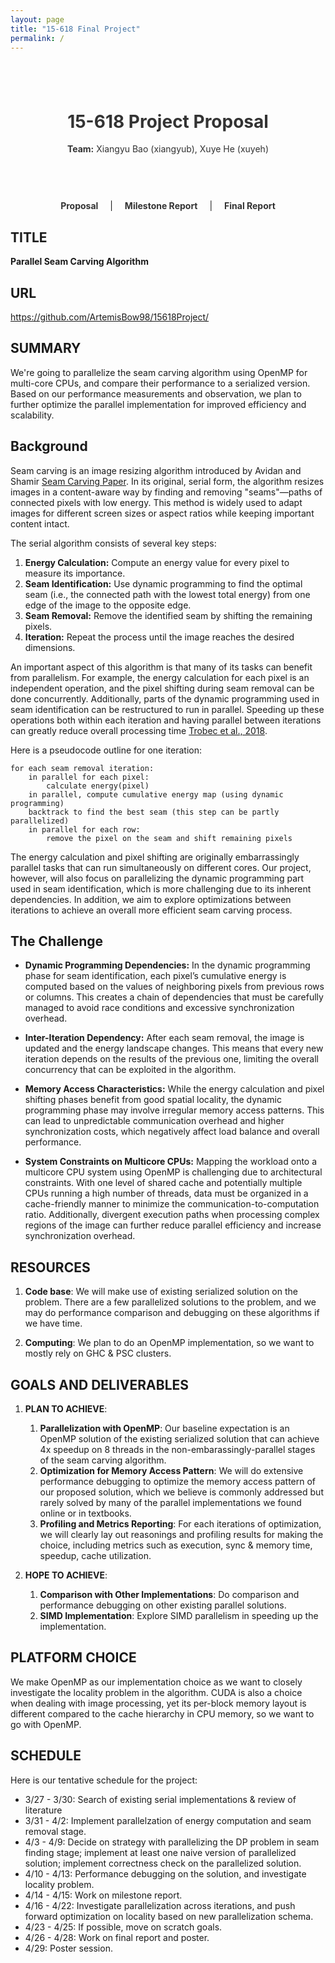 ```yaml
---
layout: page
title: "15-618 Final Project"
permalink: /
---
```


<!-- Inline CSS for styling the title and navigation -->
<style>
.header-title {
  padding: 40px 20px;
  text-align: center;
  color: #333;
}
nav {
  text-align: center;
  margin: 20px 0;
}
nav a {
  margin: 0 15px;
  text-decoration: none;
  font-weight: bold;
  color: #333;
}
nav a:hover {
  color: #007acc;
}
</style>

<!-- Title Section -->
<div class="header-title">
  <h1>15-618 Project Proposal</h1>
  <p><strong>Team:</strong> Xiangyu Bao (xiangyub), Xuye He (xuyeh)</p>
</div>

<!-- Navigation Links -->
<nav>
  <a href="/">Proposal</a> |
  <a href="/page1">Milestone Report</a> |
  <a href="/page2">Final Report</a>
</nav>

<!-- Main Content -->
## TITLE

**Parallel Seam Carving Algorithm**

## URL

<https://github.com/ArtemisBow98/15618Project/>

## SUMMARY

We're going to parallelize the seam carving algorithm using OpenMP for multi-core CPUs, and compare their performance to a serialized version. Based on our performance measurements and observation, we plan to further optimize the parallel implementation for improved efficiency and scalability.

## Background

Seam carving is an image resizing algorithm introduced by Avidan and Shamir [Seam Carving Paper](https://dl.acm.org/doi/pdf/10.1145/1275808.1276390). In its original, serial form, the algorithm resizes images in a content-aware way by finding and removing "seams"—paths of connected pixels with low energy. This method is widely used to adapt images for different screen sizes or aspect ratios while keeping important content intact.

The serial algorithm consists of several key steps:
1. **Energy Calculation:** Compute an energy value for every pixel to measure its importance.
2. **Seam Identification:** Use dynamic programming to find the optimal seam (i.e., the connected path with the lowest total energy) from one edge of the image to the opposite edge.
3. **Seam Removal:** Remove the identified seam by shifting the remaining pixels.
4. **Iteration:** Repeat the process until the image reaches the desired dimensions.

An important aspect of this algorithm is that many of its tasks can benefit from parallelism. For example, the energy calculation for each pixel is an independent operation, and the pixel shifting during seam removal can be done concurrently. Additionally, parts of the dynamic programming used in seam identification can be restructured to run in parallel. Speeding up these operations both within each iteration and having parallel between iterations can greatly reduce overall processing time [Trobec et al., 2018](https://doi.org/10.1007/978-3-319-98833-7).

Here is a pseudocode outline for one iteration:

~~~plaintext
for each seam removal iteration:
    in parallel for each pixel:
        calculate energy(pixel)
    in parallel, compute cumulative energy map (using dynamic programming)
    backtrack to find the best seam (this step can be partly parallelized)
    in parallel for each row:
        remove the pixel on the seam and shift remaining pixels
~~~

The energy calculation and pixel shifting are originally embarrassingly parallel tasks that can run simultaneously on different cores. Our project, however, will also focus on parallelizing the dynamic programming part used in seam identification, which is more challenging due to its inherent dependencies. In addition, we aim to explore optimizations between iterations to achieve an overall more efficient seam carving process.

## The Challenge

- **Dynamic Programming Dependencies:**
  In the dynamic programming phase for seam identification, each pixel’s cumulative energy is computed based on the values of neighboring pixels from previous rows or columns. This creates a chain of dependencies that must be carefully managed to avoid race conditions and excessive synchronization overhead.

- **Inter-Iteration Dependency:**
  After each seam removal, the image is updated and the energy landscape changes. This means that every new iteration depends on the results of the previous one, limiting the overall concurrency that can be exploited in the algorithm.

- **Memory Access Characteristics:**
  While the energy calculation and pixel shifting phases benefit from good spatial locality, the dynamic programming phase may involve irregular memory access patterns. This can lead to unpredictable communication overhead and higher synchronization costs, which negatively affect load balance and overall performance.

- **System Constraints on Multicore CPUs:**
  Mapping the workload onto a multicore CPU system using OpenMP is challenging due to architectural constraints. With one level of shared cache and potentially multiple CPUs running a high number of threads, data must be organized in a cache-friendly manner to minimize the communication-to-computation ratio. Additionally, divergent execution paths when processing complex regions of the image can further reduce parallel efficiency and increase synchronization overhead.

## RESOURCES

1. **Code base**: We will make use of existing serialized solution on the problem. There are a few parallelized solutions to the problem, and we may do performance comparison and debugging on these algorithms if we have time.

2. **Computing**: We plan to do an OpenMP implementation, so we want to mostly rely on GHC & PSC clusters.

## GOALS AND DELIVERABLES

1. **PLAN TO ACHIEVE**:
   1. **Parallelization with OpenMP**: Our baseline expectation is an OpenMP solution of the existing serialized solution that can achieve 4x speedup on 8 threads in the non-embarassingly-parallel stages of the seam carving algorithm.
   2. **Optimization for Memory Access Pattern**: We will do extensive performance debugging to optimize the memory access pattern of our proposed solution, which we believe is commonly addressed but rarely solved by many of the parallel implementations we found online or in textbooks.
   3. **Profiling and Metrics Reporting**: For each iterations of optimization, we will clearly lay out reasonings and profiling results for making the choice, including metrics such as execution, sync & memory time, speedup, cache utilization.

2. **HOPE TO ACHIEVE**:

   1. **Comparison with Other Implementations**: Do comparison and performance debugging on other existing parallel solutions.
   2. **SIMD Implementation**: Explore SIMD parallelism in speeding up the implementation.

## PLATFORM CHOICE

We make OpenMP as our implementation choice as we want to closely investigate the locality problem in the algorithm. CUDA is also a choice when dealing with image processing, yet its per-block memory layout is different compared to the cache hierarchy in CPU memory, so we want to go with OpenMP.

## SCHEDULE

Here is our tentative schedule for the project:

- 3/27 - 3/30: Search of existing serial implementations & review of literature
- 3/31 - 4/2: Implement parallelzation of energy computation and seam removal stage.
- 4/3 - 4/9: Decide on strategy with parallelizing the DP problem in seam finding stage; implement at least one naive version of parallelized solution; implement correctness check on the parallelized solution.
- 4/10 - 4/13: Performance debugging on the solution, and investigate locality problem.
- 4/14 - 4/15: Work on milestone report.
- 4/16 - 4/22: Investigate parallelization across iterations, and push forward optimization on locality based on new parallelization schema.
- 4/23 - 4/25: If possible, move on scratch goals.
- 4/26 - 4/28: Work on final report and poster.
- 4/29: Poster session.
